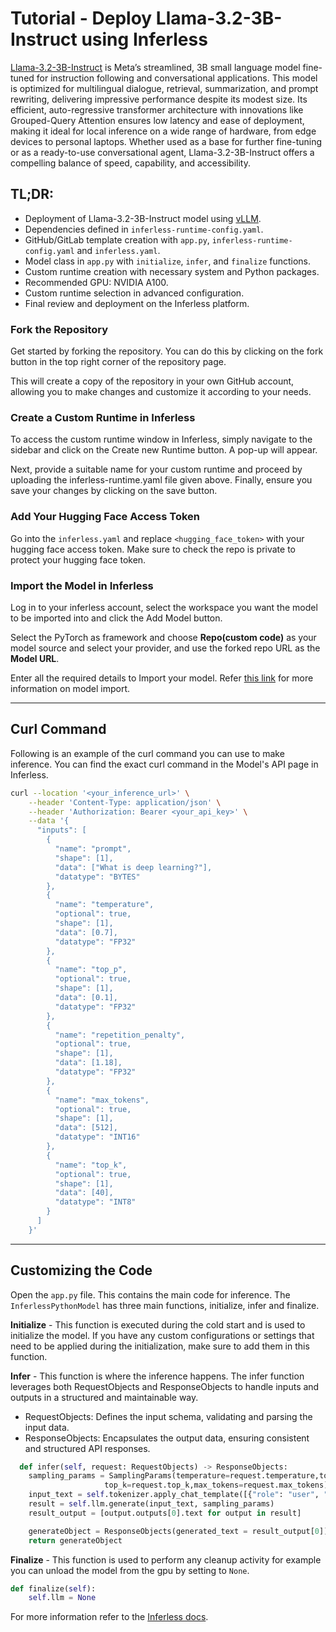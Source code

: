 # Tutorial - Deploy Llama-3.2-3B-Instruct using Inferless
[Llama-3.2-3B-Instruct](https://huggingface.co/meta-llama/Llama-3.2-3B-Instruct) is Meta’s streamlined, 3B small language model fine-tuned for instruction following and conversational applications. This model is optimized for multilingual dialogue, retrieval, summarization, and prompt rewriting, delivering impressive performance despite its modest size. Its efficient, auto-regressive transformer architecture with innovations like Grouped-Query Attention ensures low latency and ease of deployment, making it ideal for local inference on a wide range of hardware, from edge devices to personal laptops. Whether used as a base for further fine-tuning or as a ready-to-use conversational agent, Llama-3.2-3B-Instruct offers a compelling balance of speed, capability, and accessibility. 

## TL;DR:
- Deployment of Llama-3.2-3B-Instruct model using [vLLM](https://github.com/vllm-project/vllm/).
- Dependencies defined in `inferless-runtime-config.yaml`.
- GitHub/GitLab template creation with `app.py`, `inferless-runtime-config.yaml` and `inferless.yaml`.
- Model class in `app.py` with `initialize`, `infer`, and `finalize` functions.
- Custom runtime creation with necessary system and Python packages.
- Recommended GPU: NVIDIA A100.
- Custom runtime selection in advanced configuration.
- Final review and deployment on the Inferless platform.

### Fork the Repository
Get started by forking the repository. You can do this by clicking on the fork button in the top right corner of the repository page.

This will create a copy of the repository in your own GitHub account, allowing you to make changes and customize it according to your needs.

### Create a Custom Runtime in Inferless
To access the custom runtime window in Inferless, simply navigate to the sidebar and click on the Create new Runtime button. A pop-up will appear.

Next, provide a suitable name for your custom runtime and proceed by uploading the inferless-runtime.yaml file given above. Finally, ensure you save your changes by clicking on the save button.

### Add Your Hugging Face Access Token
Go into the `inferless.yaml` and replace `<hugging_face_token>` with your hugging face access token. Make sure to check the repo is private to protect your hugging face token.

### Import the Model in Inferless
Log in to your inferless account, select the workspace you want the model to be imported into and click the Add Model button.

Select the PyTorch as framework and choose **Repo(custom code)** as your model source and select your provider, and use the forked repo URL as the **Model URL**.

Enter all the required details to Import your model. Refer [this link](https://docs.inferless.com/integrations/git-custom-code/git--custom-code) for more information on model import.

---
## Curl Command
Following is an example of the curl command you can use to make inference. You can find the exact curl command in the Model's API page in Inferless.
```bash
curl --location '<your_inference_url>' \
    --header 'Content-Type: application/json' \
    --header 'Authorization: Bearer <your_api_key>' \
    --data '{
      "inputs": [
        {
          "name": "prompt",
          "shape": [1],
          "data": ["What is deep learning?"],
          "datatype": "BYTES"
        },
        {
          "name": "temperature",
          "optional": true,
          "shape": [1],
          "data": [0.7],
          "datatype": "FP32"
        },
        {
          "name": "top_p",
          "optional": true,
          "shape": [1],
          "data": [0.1],
          "datatype": "FP32"
        },
        {
          "name": "repetition_penalty",
          "optional": true,
          "shape": [1],
          "data": [1.18],
          "datatype": "FP32"
        },
        {
          "name": "max_tokens",
          "optional": true,
          "shape": [1],
          "data": [512],
          "datatype": "INT16"
        },
        {
          "name": "top_k",
          "optional": true,
          "shape": [1],
          "data": [40],
          "datatype": "INT8"
        }
      ]
    }'
```

---
## Customizing the Code
Open the `app.py` file. This contains the main code for inference. The `InferlessPythonModel` has three main functions, initialize, infer and finalize.

**Initialize** -  This function is executed during the cold start and is used to initialize the model. If you have any custom configurations or settings that need to be applied during the initialization, make sure to add them in this function.

**Infer** - This function is where the inference happens. The infer function leverages both RequestObjects and ResponseObjects to handle inputs and outputs in a structured and maintainable way.
- RequestObjects: Defines the input schema, validating and parsing the input data.
- ResponseObjects: Encapsulates the output data, ensuring consistent and structured API responses.

```python
  def infer(self, request: RequestObjects) -> ResponseObjects:
    sampling_params = SamplingParams(temperature=request.temperature,top_p=request.top_p,repetition_penalty=request.repetition_penalty,
                     top_k=request.top_k,max_tokens=request.max_tokens)
    input_text = self.tokenizer.apply_chat_template([{"role": "user", "content": request.prompt}], tokenize=False)
    result = self.llm.generate(input_text, sampling_params)
    result_output = [output.outputs[0].text for output in result]

    generateObject = ResponseObjects(generated_text = result_output[0])        
    return generateObject
```

**Finalize** - This function is used to perform any cleanup activity for example you can unload the model from the gpu by setting to `None`.
```python
def finalize(self):
    self.llm = None
```


For more information refer to the [Inferless docs](https://docs.inferless.com/).
